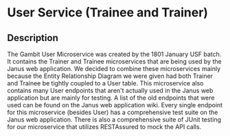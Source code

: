 # User Service (Trainee and Trainer)
## Description
The Gambit User Microservice was created by the 1801 January USF batch. It contains the Trainer and Trainee microservices that are being used by the Janus web application. 
We decided to combine these microservices mainly because the Entity Relationship Diagram we were given had both Trainer and Trainee be tightly coupled to a User table. 
This microservice also contains many User endpoints that aren't actually used in the Janus web application but are mainly for testing. 
A list of the old endpoints that were used can be found on the Janus web application wiki. 
Every single endpoint for this microservice (besides User) has a comprehensive test suite on the Janus web application.
There is also a comprehensive suite of JUnit testing for our microservice that utilizes RESTAssured to mock the API calls.
